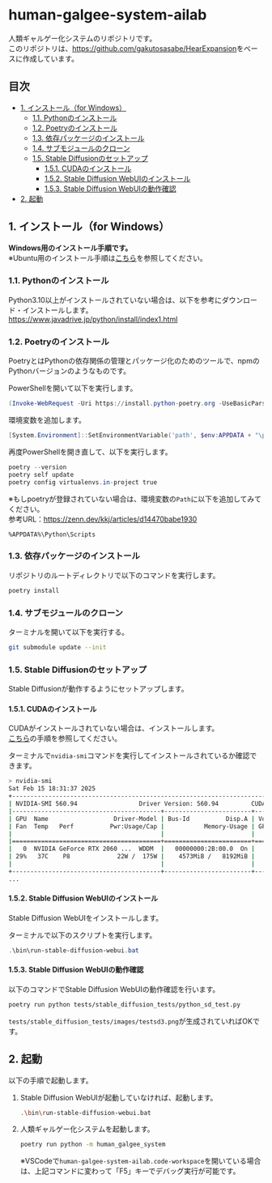 <!-- omit in toc -->
# human-galgee-system-ailab

人類ギャルゲー化システムのリポジトリです。\
このリポジトリは、<https://github.com/gakutosasabe/HearExpansion>をベースに作成しています。

<!-- omit in toc -->
## 目次

- [1. インストール（for Windows）](#1-インストールfor-windows)
  - [1.1. Pythonのインストール](#11-pythonのインストール)
  - [1.2. Poetryのインストール](#12-poetryのインストール)
  - [1.3. 依存パッケージのインストール](#13-依存パッケージのインストール)
  - [1.4. サブモジュールのクローン](#14-サブモジュールのクローン)
  - [1.5. Stable Diffusionのセットアップ](#15-stable-diffusionのセットアップ)
    - [1.5.1. CUDAのインストール](#151-cudaのインストール)
    - [1.5.2. Stable Diffusion WebUIのインストール](#152-stable-diffusion-webuiのインストール)
    - [1.5.3. Stable Diffusion WebUIの動作確認](#153-stable-diffusion-webuiの動作確認)
- [2. 起動](#2-起動)

## 1. インストール（for Windows）

**Windows用のインストール手順です。**\
※Ubuntu用のインストール手順は[こちら](README_UBUNTU.md)を参照してください。

### 1.1. Pythonのインストール

Python3.10以上がインストールされていない場合は、以下を参考にダウンロード・インストールします。\
<https://www.javadrive.jp/python/install/index1.html>

### 1.2. Poetryのインストール

PoetryとはPythonの依存関係の管理とパッケージ化のためのツールで、npmのPythonバージョンのようなものです。

PowerShellを開いて以下を実行します。

```PowerShell
(Invoke-WebRequest -Uri https://install.python-poetry.org -UseBasicParsing).Content | py -
```

環境変数を追加します。

```PowerShell
[System.Environment]::SetEnvironmentVariable('path', $env:APPDATA + "\pypoetry\venv\Scripts;" + [System.Environment]::GetEnvironmentVariable('path', "User"),"User")
```

再度PowerShellを開き直して、以下を実行します。

```PowerShell
poetry --version
poetry self update
poetry config virtualenvs.in-project true
```

※もしpoetryが登録されていない場合は、環境変数の`Path`に以下を追加してみてください。\
参考URL：<https://zenn.dev/kkj/articles/d14470babe1930>

```text
%APPDATA%\Python\Scripts
```

### 1.3. 依存パッケージのインストール

リポジトリのルートディレクトリで以下のコマンドを実行します。

```bash
poetry install
```

### 1.4. サブモジュールのクローン

ターミナルを開いて以下を実行する。

```bash
git submodule update --init
```

### 1.5. Stable Diffusionのセットアップ

Stable Diffusionが動作するようにセットアップします。

#### 1.5.1. CUDAのインストール

CUDAがインストールされていない場合は、インストールします。\
[こちら](https://www.notion.so/Windows-AI-955a13b7877c4346a81531c7820d7c7b?pvs=4)の手順を参照してください。

ターミナルで`nvidia-smi`コマンドを実行してインストールされているか確認できます。

```bash
> nvidia-smi
Sat Feb 15 18:31:37 2025       
+-----------------------------------------------------------------------------------------+
| NVIDIA-SMI 560.94                 Driver Version: 560.94         CUDA Version: 12.6     |
|-----------------------------------------+------------------------+----------------------+
| GPU  Name                  Driver-Model | Bus-Id          Disp.A | Volatile Uncorr. ECC |
| Fan  Temp   Perf          Pwr:Usage/Cap |           Memory-Usage | GPU-Util  Compute M. |
|                                         |                        |               MIG M. |
|=========================================+========================+======================|
|   0  NVIDIA GeForce RTX 2060 ...  WDDM  |   00000000:2B:00.0  On |                  N/A |
| 29%   37C    P8             22W /  175W |    4573MiB /   8192MiB |     16%      Default |
|                                         |                        |                  N/A |
+-----------------------------------------+------------------------+----------------------+
...
```

#### 1.5.2. Stable Diffusion WebUIのインストール

Stable Diffusion WebUIをインストールします。

ターミナルで以下のスクリプトを実行します。

```powershell
.\bin\run-stable-diffusion-webui.bat
```

#### 1.5.3. Stable Diffusion WebUIの動作確認

以下のコマンドでStable Diffusion WebUIの動作確認を行います。

```bash
poetry run python tests/stable_diffusion_tests/python_sd_test.py
```

`tests/stable_diffusion_tests/images/testsd3.png`が生成されていればOKです。

## 2. 起動

以下の手順で起動します。

1. Stable Diffusion WebUIが起動していなければ、起動します。

    ```bash
    .\bin\run-stable-diffusion-webui.bat
    ```

1. 人類ギャルゲー化システムを起動します。

    ```bash
    poetry run python -m human_galgee_system
    ```

    ※VSCodeで`human-galgee-system-ailab.code-workspace`を開いている場合は、上記コマンドに変わって「F5」キーでデバッグ実行が可能です。
